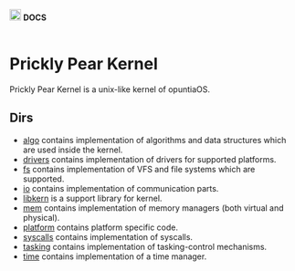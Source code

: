 <img src="https://raw.githubusercontent.com/opuntiaOS-Project/opuntiaOS/master/assets/logo/logo_512.png" width="20"> <b> DOCS</b></br></br>

# Prickly Pear Kernel

Prickly Pear Kernel is a unix-like kernel of opuntiaOS.

## Dirs

* [algo](https://github.com/opuntiaOS-Project/opuntiaOS/tree/master/kernel/kernel/algo) contains implementation of algorithms and data structures which are used inside the kernel.
* [drivers](https://github.com/opuntiaOS-Project/opuntiaOS/tree/master/kernel/kernel/drivers) contains implementation of drivers for supported platforms.
* [fs](https://github.com/opuntiaOS-Project/opuntiaOS/tree/master/kernel/kernel/fs) contains implementation of VFS and file systems which are supported.
* [io](https://github.com/opuntiaOS-Project/opuntiaOS/tree/master/kernel/kernel/io) contains implementation of communication parts.
* [libkern](https://github.com/opuntiaOS-Project/opuntiaOS/tree/master/kernel/kernel/libkern) is a support library for kernel.
* [mem](https://github.com/opuntiaOS-Project/opuntiaOS/tree/master/kernel/kernel/mem) contains implementation of memory managers (both virtual and physical).
* [platform](https://github.com/opuntiaOS-Project/opuntiaOS/tree/master/kernel/kernel/platform) contains platform specific code.
* [syscalls](https://github.com/opuntiaOS-Project/opuntiaOS/tree/master/kernel/kernel/syscalls) contains implementation of syscalls.
* [tasking](https://github.com/opuntiaOS-Project/opuntiaOS/tree/master/kernel/kernel/tasking) contains implementation of tasking-control mechanisms.
* [time](https://github.com/opuntiaOS-Project/opuntiaOS/tree/master/kernel/kernel/time) contains implementation of a time manager.